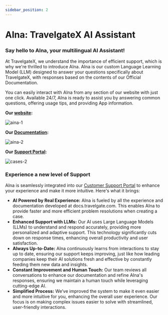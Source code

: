 ```yaml
---
sidebar_position: 2
---
```


# AIna: TravelgateX AI Assistant

### Say hello to AIna, your multilingual AI Assistant!

At TravelgateX, we understand the importance of efficient support, which is why we're thrilled to introduce AIna. AIna is our custom Language Learning Model (LLM) designed to answer your questions specifically about TravelgateX, with responses based on the contents of our Official Documentation.

You can easily interact with AIna from any section of our website with just one click. Available 24/7, AIna is ready to assist you by answering common questions, offering usage tips, and providing App information.

**Our [website](https://app.travelgate.com/):**

![aina-1](https://storage.travelgate.com//kbase/aina-1.jpg)

**Our [Documentation](https://docs.travelgate.com/):**

![aina-2](https://storage.travelgate.com//kbase/aina-2.jpg)

**Our [Support Portal](/kb/tickets/travelgatex-tickets):**

![cases-2](https://storage.travelgate.com//kbase/cases-2.jpg)


### Experience a new level of Support
AIna is seamlessly integrated into our [Customer Support Portal](/kb/tickets/guidelines-for-submitting-a-ticket-to-our-support-team/) to enhance your experience and make it more intuitive. Here's what it brings:

- **AI Powered by Real Experience:** AIna is fueled by all the experience and documentation developed at docs.travelgate.com. This enables AIna to provide faster and more efficient problem resolutions when creating a case.
- **Enhanced Support with LLMs:** Our AI uses Large Language Models (LLMs) to understand and respond accurately, providing more personalized and adaptive support. This technology significantly cuts down on response times, enhancing overall productivity and user satisfaction.
- **Always Up-to-Date:** AIna continuously learns from interactions to stay up to date, ensuring our support keeps improving, just like how leading companies keep their AI solutions fresh and effective by constantly feeding them new data and insights.
- **Constant Improvement and Human Touch:** Our team reviews all conversations to enhance our documentation and refine AIna's responses, ensuring we maintain a human touch while leveraging cutting-edge AI.
- **Simplified Process:** We’ve improved the system to make it even easier and more intuitive for you, enhancing the overall user experience. Our focus is on making complex issues easier to solve with streamlined, user-friendly interactions.
